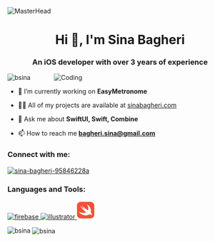 ![MasterHead](https://user-images.githubusercontent.com/74038190/241765440-80728820-e06b-4f96-9c9e-9df46f0cc0a5.gif)
<h1 align="center">Hi 👋, I'm Sina Bagheri</h1>
<h3 align="center">An iOS developer with over 3 years of experience</h3>

<img align="right" alt="Coding" width="400" src="https://camo.githubusercontent.com/5ddf73ad3a205111cf8c686f687fc216c2946a75005718c8da5b837ad9de78c9/68747470733a2f2f7468756d62732e6766796361742e636f6d2f4576696c4e657874446576696c666973682d736d616c6c2e676966">

<p align="left"> <img src="https://komarev.com/ghpvc/?username=bsina&label=Profile%20views&color=0e75b6&style=flat" alt="bsina" /> </p>

- 🔭 I’m currently working on **EasyMetronome**

- 👨‍💻 All of my projects are available at [sinabagheri.com](https://www.sinabagheri.com)

- 💬 Ask me about **SwiftUI, Swift, Combine**

- 📫 How to reach me **bagheri.sina@gmail.com**

<h3 align="left">Connect with me:</h3>
<p align="left">
<a href="https://linkedin.com/in/sina-bagheri-95846228a" target="blank"><img align="center" src="https://raw.githubusercontent.com/rahuldkjain/github-profile-readme-generator/master/src/images/icons/Social/linked-in-alt.svg" alt="sina-bagheri-95846228a" height="30" width="40" /></a>
</p>

<h3 align="left">Languages and Tools:</h3>
<p align="left"> <a href="https://firebase.google.com/" target="_blank" rel="noreferrer"> <img src="https://www.vectorlogo.zone/logos/firebase/firebase-icon.svg" alt="firebase" width="40" height="40"/> </a> <a href="https://www.adobe.com/in/products/illustrator.html" target="_blank" rel="noreferrer"> <img src="https://www.vectorlogo.zone/logos/adobe_illustrator/adobe_illustrator-icon.svg" alt="illustrator" width="40" height="40"/> </a> <a href="https://developer.apple.com/swift/" target="_blank" rel="noreferrer"> <img src="https://raw.githubusercontent.com/devicons/devicon/master/icons/swift/swift-original.svg" alt="swift" width="40" height="40"/> </a> </p>

<p><img align="left" src="https://github-readme-stats.vercel.app/api/top-langs?username=bsina&show_icons=true&locale=en&layout=compact" alt="bsina" /></p>

<p>&nbsp;<img align="center" src="https://github-readme-stats.vercel.app/api?username=bsina&show_icons=true&locale=en" alt="bsina" /></p>
